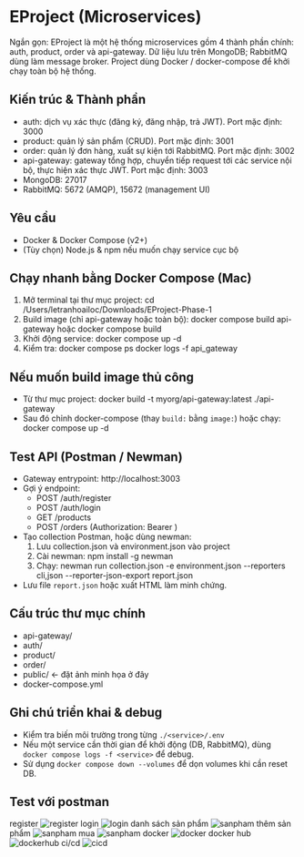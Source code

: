 # EProject (Microservices)

Ngắn gọn: EProject là một hệ thống microservices gồm 4 thành phần chính: auth, product, order và api-gateway. Dữ liệu lưu trên MongoDB; RabbitMQ dùng làm message broker. Project dùng Docker / docker-compose để khởi chạy toàn bộ hệ thống.


## Kiến trúc & Thành phần
- auth: dịch vụ xác thực (đăng ký, đăng nhập, trả JWT). Port mặc định: 3000  
- product: quản lý sản phẩm (CRUD). Port mặc định: 3001  
- order: quản lý đơn hàng, xuất sự kiện tới RabbitMQ. Port mặc định: 3002  
- api-gateway: gateway tổng hợp, chuyển tiếp request tới các service nội bộ, thực hiện xác thực JWT. Port mặc định: 3003  
- MongoDB: 27017  
- RabbitMQ: 5672 (AMQP), 15672 (management UI)


## Yêu cầu
- Docker & Docker Compose (v2+)  
- (Tùy chọn) Node.js & npm nếu muốn chạy service cục bộ

## Chạy nhanh bằng Docker Compose (Mac)
1. Mở terminal tại thư mục project:
   cd /Users/letranhoailoc/Downloads/EProject-Phase-1
2. Build image (chỉ api-gateway hoặc toàn bộ):
   docker compose build api-gateway
   hoặc
   docker compose build
3. Khởi động service:
   docker compose up -d
4. Kiểm tra:
   docker compose ps
   docker logs -f api_gateway

## Nếu muốn build image thủ công
- Từ thư mục project:
  docker build -t myorg/api-gateway:latest ./api-gateway
- Sau đó chỉnh docker-compose (thay `build:` bằng `image:`) hoặc chạy:
  docker compose up -d

## Test API (Postman / Newman)
- Gateway entrypoint: http://localhost:3003
- Gợi ý endpoint:
  - POST /auth/register
  - POST /auth/login
  - GET /products
  - POST /orders (Authorization: Bearer <token>)
- Tạo collection Postman, hoặc dùng newman:
  1. Lưu collection.json và environment.json vào project
  2. Cài newman: npm install -g newman
  3. Chạy: newman run collection.json -e environment.json --reporters cli,json --reporter-json-export report.json
- Lưu file `report.json` hoặc xuất HTML làm minh chứng.

## Cấu trúc thư mục chính
- api-gateway/  
- auth/  
- product/  
- order/  
- public/  ← đặt ảnh minh họa ở đây  
- docker-compose.yml

## Ghi chú triển khai & debug
- Kiểm tra biến môi trường trong từng `./<service>/.env`  
- Nếu một service cần thời gian để khởi động (DB, RabbitMQ), dùng `docker compose logs -f <service>` để debug.  
- Sử dụng `docker compose down --volumes` để dọn volumes khi cần reset DB.
## Test với postman
register
![register](./public/register.png)
login
![login](./public/login.png)
danh sách sản phẩm
![sanpham](./public/dsproduct.png)
thêm sản phẩm
![sanpham](./public/addproduct.png)
mua
![sanpham](./public/buy.png)
docker 
![docker](./public/dockercompose.png)
docker hub
![dockerhub](./public/dockerhub.png)
ci/cd
![cicd](./public/cicd.png)